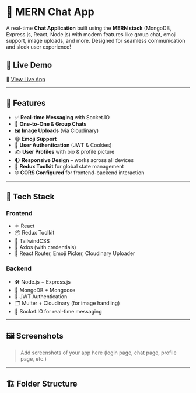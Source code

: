 # 💬 MERN Chat App

A real-time **Chat Application** built using the **MERN stack** (MongoDB, Express.js, React, Node.js) with modern features like group chat, emoji support, image uploads, and more. Designed for seamless communication and sleek user experience!

## 🚀 Live Demo

🔗 [View Live App](https://your-live-app-url.com)

---

## 📸 Features

- ✅ **Real-time Messaging** with Socket.IO
- 👥 **One-to-One & Group Chats**
- 🖼️ **Image Uploads** (via Cloudinary)
- 😄 **Emoji Support**
- 🔐 **User Authentication** (JWT & Cookies)
- ✍️ **User Profiles** with bio & profile picture
- 🌓 **Responsive Design** – works across all devices
- 🧠 **Redux Toolkit** for global state management
- 🌐 **CORS Configured** for frontend-backend interaction

---

## 🧰 Tech Stack

### Frontend
- ⚛️ React
- 📦 Redux Toolkit
- 🎨 TailwindCSS
- 🔐 Axios (with credentials)
- 📁 React Router, Emoji Picker, Cloudinary Uploader

### Backend
- 🛠️ Node.js + Express.js
- 🍃 MongoDB + Mongoose
- 🔐 JWT Authentication
- 🗂️ Multer + Cloudinary (for image handling)
- 💬 Socket.IO for real-time messaging

---

## 🖼️ Screenshots

> Add screenshots of your app here (login page, chat page, profile page, etc.)

---

## 🏗️ Folder Structure

